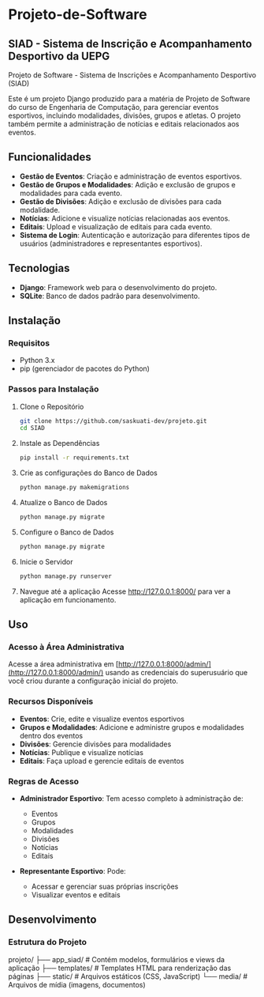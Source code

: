 # Projeto-de-Software

## SIAD - Sistema de Inscrição e Acompanhamento Desportivo da UEPG

Projeto de Software - Sistema de Inscrições e Acompanhamento Desportivo (SIAD)

Este é um projeto Django produzido para a matéria de Projeto de Software do curso de Engenharia de Computação, para gerenciar eventos esportivos, incluindo modalidades, divisões, grupos e atletas. O projeto também permite a administração de notícias e editais relacionados aos eventos.

## Funcionalidades

- **Gestão de Eventos**: Criação e administração de eventos esportivos.
- **Gestão de Grupos e Modalidades**: Adição e exclusão de grupos e modalidades para cada evento.
- **Gestão de Divisões**: Adição e exclusão de divisões para cada modalidade.
- **Notícias**: Adicione e visualize notícias relacionadas aos eventos.
- **Editais**: Upload e visualização de editais para cada evento.
- **Sistema de Login**: Autenticação e autorização para diferentes tipos de usuários (administradores e representantes esportivos).

## Tecnologias

- **Django**: Framework web para o desenvolvimento do projeto.
- **SQLite**: Banco de dados padrão para desenvolvimento.

## Instalação

### Requisitos

- Python 3.x
- pip (gerenciador de pacotes do Python)

### Passos para Instalação

1. Clone o Repositório

   ```bash
   git clone https://github.com/saskuati-dev/projeto.git
   cd SIAD
   
2. Instale as Dependências

   ```bash
   pip install -r requirements.txt
   
3. Crie as configurações do Banco de Dados
   ```bash
   python manage.py makemigrations
   
4. Atualize o Banco de Dados

   ```bash
   python manage.py migrate
   
5. Configure o Banco de Dados

   ```bash
   python manage.py migrate
   
6. Inicie o Servidor

   ```bash
   python manage.py runserver

7. Navegue até a aplicação
   Acesse http://127.0.0.1:8000/ para ver a aplicação em funcionamento.

## Uso

### Acesso à Área Administrativa
Acesse a área administrativa em [http://127.0.0.1:8000/admin/](http://127.0.0.1:8000/admin/) usando as credenciais do superusuário que você criou durante a configuração inicial do projeto.

### Recursos Disponíveis

- **Eventos**: Crie, edite e visualize eventos esportivos
- **Grupos e Modalidades**: Adicione e administre grupos e modalidades dentro dos eventos
- **Divisões**: Gerencie divisões para modalidades
- **Notícias**: Publique e visualize notícias
- **Editais**: Faça upload e gerencie editais de eventos

### Regras de Acesso

- **Administrador Esportivo**: Tem acesso completo à administração de:
  - Eventos
  - Grupos
  - Modalidades
  - Divisões
  - Notícias
  - Editais

- **Representante Esportivo**: Pode:
  - Acessar e gerenciar suas próprias inscrições
  - Visualizar eventos e editais

## Desenvolvimento

### Estrutura do Projeto
projeto/
├── app_siad/ # Contém modelos, formulários e views da aplicação
├── templates/ # Templates HTML para renderização das páginas
├── static/ # Arquivos estáticos (CSS, JavaScript)
└── media/ # Arquivos de mídia (imagens, documentos)
